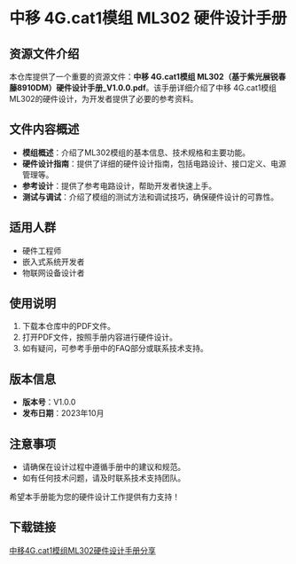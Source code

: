 # 中移 4G.cat1模组 ML302 硬件设计手册

## 资源文件介绍

本仓库提供了一个重要的资源文件：**中移 4G.cat1模组 ML302（基于紫光展锐春藤8910DM）硬件设计手册_V1.0.0.pdf**。该手册详细介绍了中移 4G.cat1模组 ML302的硬件设计，为开发者提供了必要的参考资料。

## 文件内容概述

- **模组概述**：介绍了ML302模组的基本信息、技术规格和主要功能。
- **硬件设计指南**：提供了详细的硬件设计指南，包括电路设计、接口定义、电源管理等。
- **参考设计**：提供了参考电路设计，帮助开发者快速上手。
- **测试与调试**：介绍了模组的测试方法和调试技巧，确保硬件设计的可靠性。

## 适用人群

- 硬件工程师
- 嵌入式系统开发者
- 物联网设备设计者

## 使用说明

1. 下载本仓库中的PDF文件。
2. 打开PDF文件，按照手册内容进行硬件设计。
3. 如有疑问，可参考手册中的FAQ部分或联系技术支持。

## 版本信息

- **版本号**：V1.0.0
- **发布日期**：2023年10月

## 注意事项

- 请确保在设计过程中遵循手册中的建议和规范。
- 如有任何技术问题，请及时联系技术支持团队。

希望本手册能为您的硬件设计工作提供有力支持！

## 下载链接

[中移4G.cat1模组ML302硬件设计手册分享](https://pan.quark.cn/s/651e0d01cb46)